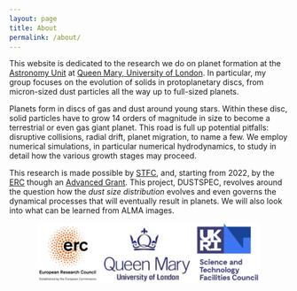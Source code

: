 ```yaml
---
layout: page
title: About
permalink: /about/
---
```


This website is dedicated to the research we do on planet formation at the [Astronomy Unit](https://www.qmul.ac.uk/spcs/astro/) at [Queen Mary, University of London](https://www.qmul.ac.uk/). In particular, my group focuses on the evolution of solids in protoplanetary discs, from micron-sized dust particles all the way up to full-sized planets.

Planets form in discs of gas and dust around young stars. Within these disc, solid particles have to grow 14 orders of magnitude in size to become a terrestrial or even gas giant planet. This road is full up potential pitfalls: disruptive collisions, radial drift, planet migration, to name a few. We employ numerical simulations, in particular numerical hydrodynamics, to study in detail how the various growth stages may proceed.

This research is made possible by [STFC](https://www.ukri.org/councils/stfc/), and, starting from 2022, by the [ERC](https://erc.europa.eu/) though an [Advanced Grant](https://erc.europa.eu/news/erc-2021-advanced-grants-results). This project, DUSTSPEC, revolves around the question how the *dust size distribution* evolves and even governs the dynamical processes that will eventually result in planets. We will also look into what can be learned from ALMA images.

<p style="text-align:center;"><img src="/assets/img/erc_qmul_stfc.jpg" alt="ercstfc" width="400"/></p>

